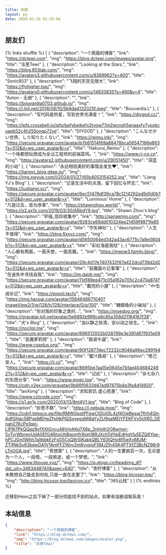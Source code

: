 ```yaml
---
title: 友链
layout: py
date: 2024-01-26 01:35:04
---
```

## 朋友们

{% links shuffle %}
[
    {
        "description": "一个蒟蒻的博客",
        "link": "https://dctewi.com",
        "img": "https://blog.dctewi.com/images/avatar.png",
        "title": "冻葱Tewi"
    },
    {
        "description": "Looking at the Stars.",
        "link": "https://blog.853lab.com/",
        "img": "https://avatars3.githubusercontent.com/u/8389962?s=400",
        "title": "Sonic853"
    },
    {
        "description": "飞翔的天空无限大",
        "link": "https://flyhigher.top/",
        "img": "https://avatars0.githubusercontent.com/u/14820835?s=460&v=4",
        "title": "Axton - 无垠"
    },
    {
        "description": "",
        "link": "https://bouvardia0703.github.io/",
        "img": "https://i.loli.net/2018/08/10/5b6da4132025f.jpeg",
        "title": "Bouvardia.L"
    },
    {
        "description": "写代码是热爱，写到世界充满爱！",
        "link": "https://diygod.cc/",
        "img": "https://ipfs.crossbell.io/ipfs/bafybeibefx2tyow77m2wcnsh5anaaxfy7ypxbcuapb52c4h255onqp72ye",
        "title": "DIYGOD"
    },
    {
        "description": "こんなせかい世界、しり知りたくない",
        "link": "https://reimu.ink/",
        "img": "https://secure.gravatar.com/avatar/b7b61514f69a88478bca56547166e663?s=512&d=wp_user_avatar&r=x",
        "title": "Hakurui_Reimu"
    },
    {
        "description": "一个啥都想玩想成为全沾工程师的前端菜鸡。",
        "link": "https://www.ri-co.cn",
        "img": "https://avatars2.githubusercontent.com/u/29051450",
        "title": "深蓝的小站"
    },
    {
        "description": "永远相信美好的事情会发生❤",
        "link": "https://liangyj_blog.gitee.io/",
        "img": "https://img.xwyue.com/i/2024/01/27/65b4053154252.jpg",
        "title": "Liang YJ's Blog"
    },
    {
        "description": "记录生活中的点滴，留下回忆与怀恋.",
        "link": "https://luotianyi.vc/",
        "img": "https://secure.gravatar.com/avatar/6ec51476df39ca78c1214292ed9d1d0b?s=512&d=wp_user_avatar&r=x",
        "title": "Luminous' Home"
    },
    {
        "description": "凡是过去，皆为序章",
        "link": "https://shawnzhou.world/",
        "img": "https://s2.ax1x.com/2019/03/30/ABbdY9.jpg",
        "title": "Shawn Zhou's blog"
    },
    {
        "description": "早喵_信仰收集中",
        "link": "http://sanaemio.com/",
        "img": "https://secure.gravatar.com/avatar/9283ce69dd010324ee21459f9871fe85?s=512&d=wp_user_avatar&r=x",
        "title": "守矢神社"
    },
    {
        "description": "人生不值得",
        "link": "https://blog.flxxyz.com/",
        "img": "https://secure.gravatar.com/avatar/d5650064ed342a43ac6775c7a8e0804b?s=512&d=wp_user_avatar&r=x",
        "title": "彩虹海是我哒"
    },
    {
        "description": "人心都有两面，一面天使，一面恶魔。",
        "link": "https://meow3.family.blog/",
        "img": "https://secure.gravatar.com/avatar/29c4d17e7407432f87a422dcd736d2d2?s=512&d=wp_user_avatar&r=x",
        "title": "惡魔菌の记事簿"
    },
    {
        "description": "在迷失中寻找自我",
        "link": "https://im.daidr.me/",
        "img": "https://secure.gravatar.com/avatar/11d188ee471c05a162e705c2c470a874?s=512&d=wp_user_avatar&r=x",
        "title": "戴兜的小屋"
    },
    {
        "description": "🐟生成长记",
        "link": "https://expoli.tech/",
        "img": "https://img.hacpai.com/avatar/1564648671040?imageView2/1/w/128/h/128/interlace/0/q/100",
        "title": "糖醋鱼的小破站"
    },
    {
        "description": "你对我的印象之类的...",
        "link": "https://moedog.org/",
        "img": "https://gravatar.loli.net/avatar/5e6892e999ca8c85a358d21164167f38",
        "title": "犬's Blog"
    },
    {
        "description": "浊以静之徐清，安以动之徐生。",
        "link": "https://nocilol.me",
        "img": "https://secure.gravatar.com/avatar/696512932b028799e3e391d87f931e09",
        "title": "恶魔萝莉控"
    },
    {
        "description": "路易牛逼",
        "link": "https://www.cssplus.org/",
        "img": "https://secure.gravatar.com/avatar/90f12877dec72232c9046a96ec299194?s=512&d=wp_user_avatar&r=x",
        "title": "蜜汁路易"
    },
    {
        "description": "修己安人。",
        "link": "https://ji.ci/",
        "img": "https://secure.gravatar.com/avatar/8695be7aa15e0645e7b1ae4046842492?s=512&d=wp_user_avatar&r=x",
        "title": "记此"
    },
    {
        "description": "杂七杂八的东西分享",
        "link": "https://www.moec.top",
        "img": "https://cdn.v2ex.com/gravatar/9b86f0633d47ad97875b4e3fa4d14920",
        "title": "laoXong"
    },
    {
        "description": "求知若饥 虚心若愚",
        "link": "https://www.cztcode.com",
        "img": "https://s1.ax1x.com/2020/03/13/8nt4V1.jpg",
        "title": "Blog of Code"
    },
    {
        "description": "妙思不群",
        "link": "https://i.nebula.moe/",
        "img": "https://cdn1.telesco.pe/file/RMWGpstPFqwCtDUii5L4zf4OjeBpsw7flrh4QInAdfGHac5BPqeMEHeZfpHkPlQSoyegsMj8aYyZU9saMEIYFEKFVx5jiXRD_DEnah27KcPq1qei-LIP8l7PkQQpz9vfXXtGvcu48VmAKq7X8p_2nHxlh2O8wmxr-5vTyrWbnevUdA0EfG46hoUhBqomfr9iqn18RJXchTdYeiEdHoh1u5EZQ6Yoe-hPCJGm1Whh7altbbkEzFsG5CsQ8rSlKakkQBLY63IQHo6f5jeXyMUM-ZTifNkSv63bewDA1V1AmFFZWny2m6yvqisFSMJZlh4SK4PTXfZ3BcNZ96r9LTnOGA.jpg",
        "title": "奇想齋"
    },
    {
        "description": "人的一生要疯狂一次，无论是为一个人，一段情，一段旅途，或一个梦想。",
        "link": "https://www.lihouse.xyz/",
        "img": "https://q.qlogo.cn/headimg_dl?dst_uin=3463448740&spec=640",
        "title": "青柠博客"
    },
    {
        "description": "从未敢想自己能走到何处,只是一直在走罢了",
        "link": "https://blog.hicosor.top/",
        "img": "http://blog.hicosor.top/favicon.ico",
        "title": "365云栈"
    }
]
{% endlinks %}

迁移到Hexo之后下掉了一部分彻底找不到的站点，如果有误删请联系我！

## 本站信息

```json
{
    "description": "一个蒟蒻的博客",
    "link": "https://blog.dctewi.com/",
    "img": "https://blog.dctewi.com/images/avatar.png",
    "title": "冻葱Tewi"
}
```

<script src="https://cdn.staticfile.org/jquery/1.10.2/jquery.min.js"></script>
<script>
// 这里注入了一个Fisher–Yates Shuffle算法用来洗牌
jQuery.prototype.shuffle = function () {
    var res = this;
    for (var i = res.length - 1; i >= 0; i--) {
        var rnd = Math.floor(Math.random() * (i + 1));
        var ind = res[rnd]; res[rnd] = res[i]; res[i] = ind;
    }
    return res;
}
// 打乱一下顺序
var items = $(".nexmoe-py > ul > li").shuffle(); $(".nexmoe-py > ul").empty().append(items);
</script>


